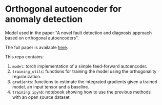 # Orthogonal autoencoder for anomaly detection

Model used in the paper "A novel fault detection and diagnosis approach based on orthogonal autoencoders". 

The full paper is available [here](https://www.sciencedirect.com/science/article/pii/S0098135422001910).

This repo contains:
1. `model`: torch implementation of a simple feed-forward autoencoder.
2. `training_utils`: functions for training the model using the orthogonality regularization.
3. `gradients`: functions to estimate the integrated gradients given a trained model, an input tensor and a baseline.
4. `training.ipynb`: notebook showing how to use the previous methods with an open source dataset.
